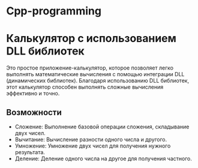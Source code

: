 # Cpp-programming

# Калькулятор с использованием DLL библиотек

Это простое приложение-калькулятор, которое позволяет легко выполнять математические вычисления с помощью интеграции DLL (динамических библиотек). Благодаря использованию DLL библиотек, этот калькулятор способен выполнять сложные вычисления эффективно и точно.

## Возможности

- Сложение: Выполнение базовой операции сложения, складывание двух чисел.
- Вычитание: Вычисление разности одного числа и другого.
- Умножение: Умножение двух чисел для получения нужного результата.
- Деление: Деление одного числа на другое для получения частного.

